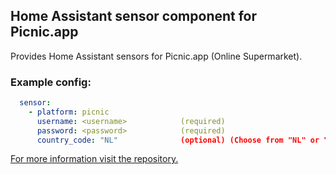## Home Assistant sensor component for Picnic.app

Provides Home Assistant sensors for Picnic.app (Online Supermarket).

### Example config:

```yaml
  sensor:
    - platform: picnic
      username: <username>            (required)
      password: <password>            (required)
      country_code: "NL"              (optional) (Choose from "NL" or "DE")
```

[For more information visit the repository.](https://raw.githubusercontent.com/MikeBrink/home-assistant-picnic/)

